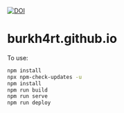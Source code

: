 [![DOI](https://www.zenodo.org/badge/93095358.svg)](https://www.zenodo.org/badge/latestdoi/93095358)

# burkh4rt.github.io

To use:

```sh
npm install
npx npm-check-updates -u
npm install
npm run build
npm run serve
npm run deploy
```
